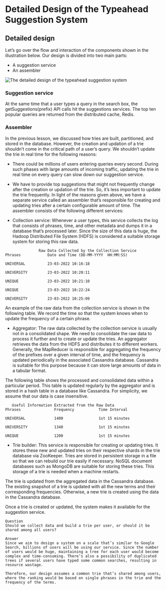 # Detailed Design of the Typeahead Suggestion System
## Detailed design
Let’s go over the flow and interaction of the components shown in the illustration below. Our design is divided into two main parts:

- A suggestion service
- An assembler

![The detailed design of the typeahead suggestion system](./design.jpg)

### Suggestion service
At the same time that a user types a query in the search box, the getSuggestions(prefix) API calls hit the suggestions services. The top ten popular queries are returned from the distributed cache, Redis.

### Assembler
In the previous lesson, we discussed how tries are built, partitioned, and stored in the database. However, the creation and updation of a trie shouldn’t come in the critical path of a user’s query. We shouldn’t update the trie in real time for the following reasons:

- There could be millions of users entering queries every second. During such phases with large amounts of incoming traffic, updating the trie in real time on every query can slow down our suggestion service.
- We have to provide top suggestions that might not frequently change after the creation or updation of the trie. So, it’s less important to update the trie frequently.
In light of the reasons given above, we have a separate service called an assembler that’s responsible for creating and updating tries after a certain configurable amount of time. The assembler consists of the following different services:

- Collection service: Whenever a user types, this service collects the log that consists of phrases, time, and other metadata and dumps it in a database that’s processed later. Since the size of this data is huge, the Hadoop Distributed File System (HDFS) is considered a suitable storage system for storing this raw data.

```
               Raw Data Collected by the Collection Service
Phrases            Date and Time (DD-MM-YYYY  HH:MM:SS)

UNIVERSAL          23-03-2022 10:16:18

UNIVERSITY         23-03-2022 10:20:11

UNIQUE             23-03-2022 10:21:10

UNIQUE             23-03-2022 10:22:24

UNIVERSITY         23-03-2022 10:25:09
```

An example of the raw data from the collection service is shown in the following table. We record the time so that the system knows when to update the frequency of a certain phrase.

- Aggregator: The raw data collected by the collection service is usually not in a consolidated shape. We need to consolidate the raw data to process it further and to create or update the tries. An aggregator retrieves the data from the HDFS and distributes it to different workers. Generally, the MapReducer is responsible for aggregating the frequency of the prefixes over a given interval of time, and the frequency is updated periodically in the associated Cassandra database. Cassandra is suitable for this purpose because it can store large amounts of data in a tabular format.

The following table shows the processed and consolidated data within a particular period. This table is updated regularly by the aggregator and is stored in a hash table in a database like Cassandra. For simplicity, we assume that our data is case insensitive.

```
   Useful Information Extracted from the Raw Data
Phrases               Frequency           Time Interval

UNIVERSAL             1400                1st 15 minutes

UNIVERSITY            1340                1st 15 minutes

UNIQUE                1200                1st 15 minutes

```

- Trie builder: This service is responsible for creating or updating tries. It stores these new and updated tries on their respective shards in the trie database via ZooKeeper. Tries are stored in persistent storage in a file so that we can rebuild our trie easily if necessary. NoSQL document databases such as MongoDB are suitable for storing these tries. This storage of a trie is needed when a machine restarts.

The trie is updated from the aggregated data in the Cassandra database. The existing snapshot of a trie is updated with all the new terms and their corresponding frequencies. Otherwise, a new trie is created using the data in the Cassandra database.

Once a trie is created or updated, the system makes it available for the suggestion service.

```
Question
Should we collect data and build a trie per user, or should it be shared among all users?

Answer
Since we aim to design a system on a scale that’s similar to Google Search, billions of users will be using our service. Since the number of users would be huge, maintaining a tree for each user would become complex and time-consuming. There’s also a possibility of duplicated trees if several users have typed some common searches, resulting in resource wastage.

Therefore, our design assumes a common trie that’s shared among users, where the ranking would be based on single phrases in the trie and the frequency of the terms.
```
